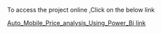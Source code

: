 To access the project online ,Click on the below link

[Auto_Mobile_Price_analysis_Using_Power_Bi link](https://app.powerbi.com/view?r=eyJrIjoiYThhZTg4MmMtMmI5ZC00Nzg3LTgyNDEtNWM2MDI1YTJhNTNhIiwidCI6IjA5N2I0YWUwLWQwNmEtNGY4Mi1iODBhLTVmYWM1NTZjMDQzNyIsImMiOjl9)